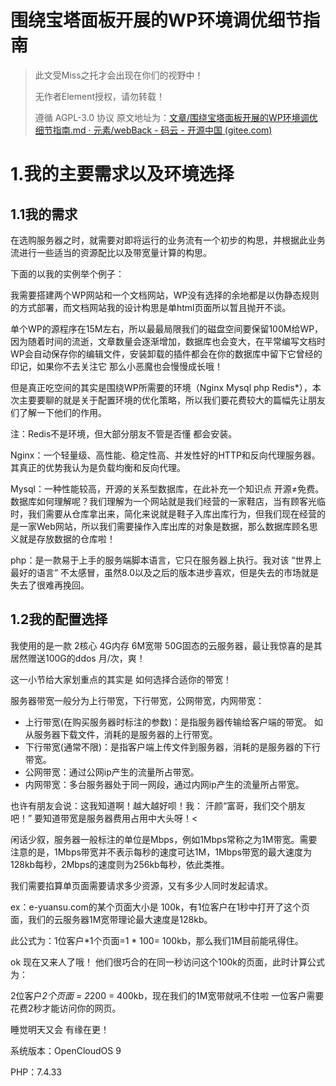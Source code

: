 # 围绕宝塔面板开展的WP环境调优细节指南

>  此文受Miss之托才会出现在你们的视野中！
>
>  无作者Element授权，请勿转载！
>
>  遵循 AGPL-3.0 协议 原文地址为：[文章/围绕宝塔面板开展的WP环境调优细节指南.md · 元素/webBack - 码云 - 开源中国 (gitee.com)](https://gitee.com/elementxuan/web-back/blob/master/文章/围绕宝塔面板开展的WP环境调优细节指南.md)
>

# 1.我的主要需求以及环境选择

## 1.1我的需求
在选购服务器之时，就需要对即将运行的业务流有一个初步的构思，并根据此业务流进行一些适当的资源配比以及带宽量计算的构思。

下面的以我的实例举个例子：

我需要搭建两个WP网站和一个文档网站，WP没有选择的余地都是以伪静态规则的方式部署，而文档网站我的设计构思是单html页面所以暂且抛开不谈。

单个WP的源程序在15M左右，所以最最局限我们的磁盘空间要保留100M给WP，因为随着时间的流逝，文章数量会逐渐增加，数据库也会变大，在平常编写文档时WP会自动保存你的编辑文件，安装卸载的插件都会在你的数据库中留下它曾经的印记，如果你不去关注它 那么小恶魔也会慢慢成长哦！

但是真正吃空间的其实是围绕WP所需要的环境（Nginx  Mysql  php  Redis*），本次主要要聊的就是关于配置环境的优化策略，所以我们要花费较大的篇幅先让朋友们了解一下他们的作用。

注：Redis不是环境，但大部分朋友不管是否懂 都会安装。

Nginx：一个轻量级、高性能、稳定性高、并发性好的HTTP和反向代理服务器。其真正的优势我认为是负载均衡和反向代理。

Mysql：一种性能较高，开源的关系型数据库，在此补充一个知识点 开源≠免费。数据库如何理解呢？我们理解为一个网站就是我们经营的一家鞋店，当有顾客光临时，我们需要从仓库拿出来，简化来说就是鞋子入库出库行为，但我们现在经营的是一家Web网站，所以我们需要操作入库出库的对象是数据，那么数据库顾名思义就是存放数据的仓库啦！

php：是一款易于上手的服务端脚本语言，它只在服务器上执行。我对该 “世界上最好的语言” 不太感冒，虽然8.0以及之后的版本进步喜欢，但是失去的市场就是失去了很难再挽回。

## 1.2我的配置选择
我使用的是一款 2核心 4G内存 6M宽带 50G固态的云服务器，最让我惊喜的是其居然赠送100G的ddos 月/次，爽！

这一小节给大家划重点的其实是 如何选择合适你的带宽！

服务器带宽一般分为上行带宽，下行带宽，公网带宽，内网带宽：

- 上行带宽(在购买服务器时标注的参数)：是指服务器传输给客户端的带宽。 如从服务器下载文件，消耗的是服务器的上行带宽。 
- 下行带宽(通常不限)：是指客户端上传文件到服务器，消耗的是服务器的下行带宽。 
- 公网带宽：通过公网ip产生的流量所占带宽。 
- 内网带宽：多台服务器处于同一网段，通过内网ip产生的流量所占带宽。

也许有朋友会说：这我知道啊！越大越好呗！我： 汗颜“富哥，我们交个朋友吧！” 要知道带宽是服务器费用占用中大头呀！<

闲话少叙，服务器一般标注的单位是Mbps，例如1Mbps常称之为1M带宽。需要注意的是，1Mbps带宽并不表示每秒的速度可达1M，1Mbps带宽的最大速度为128kb每秒，2Mbps的速度则为256kb每秒，依此类推。

我们需要掐算单页面需要请求多少资源，又有多少人同时发起请求。

ex：e-yuansu.com的某个页面大小是 100k，有1位客户在1秒中打开了这个页面，我们的云服务器1M宽带理论最大速度是128kb。

此公式为：1位客户*1个页面=1 * 100= 100kb，那么我们1M目前能吼得住。

ok 现在又来人了哦！  他们很巧合的在同一秒访问这个100k的页面，此时计算公式为：

2位客户*2个页面 = 2*200 = 400kb，现在我们的1M宽带就吼不住啦 一位客户需要花费2秒才能访问你的网页。

睡觉明天又会  有缘在更！

系统版本：OpenCloudOS 9

PHP：7.4.33

